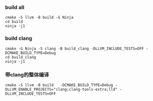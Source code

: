 ### build all
`cmake -S llvm -B build -G Ninja`  
`cd build`  
`ninja -j1`  


### build clang
`cmake -G Ninja -S clang -B build_clang -DLLVM_INCLUDE_TESTS=OFF -DCMAKE_BUILD_TYPE=Debug`   
`cd build_clang`  
`ninja -j1`  

### 带clang的整体编译
`cmake -S llvm -B build   -DCMAKE_BUILD_TYPE=Debug -DLLVM_ENABLE_PROJECTS="clang;clang-tools-extra;lld" -DLLVM_INCLUDE_TESTS=OFF `
